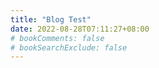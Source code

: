 ```yaml
---
title: "Blog Test"
date: 2022-08-28T07:11:27+08:00
# bookComments: false
# bookSearchExclude: false
---
```

